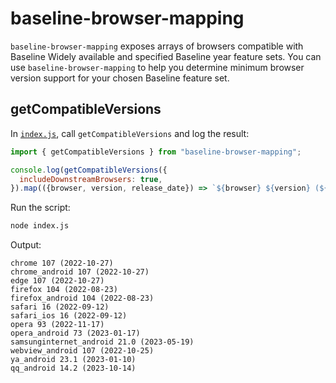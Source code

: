 # baseline-browser-mapping

`baseline-browser-mapping` exposes arrays of browsers compatible with Baseline Widely available and specified Baseline year feature sets. You can use `baseline-browser-mapping` to help you determine minimum browser version support for your chosen Baseline feature set.

## getCompatibleVersions

In [`index.js`](index.js), call `getCompatibleVersions` and log the result:

```js
import { getCompatibleVersions } from "baseline-browser-mapping";

console.log(getCompatibleVersions({
  includeDownstreamBrowsers: true,
}).map(({browser, version, release_date}) => `${browser} ${version} (${release_date})`).join("\n"));
```

Run the script:

```sh
node index.js
```

Output:

```
chrome 107 (2022-10-27)
chrome_android 107 (2022-10-27)
edge 107 (2022-10-27)
firefox 104 (2022-08-23)
firefox_android 104 (2022-08-23)
safari 16 (2022-09-12)
safari_ios 16 (2022-09-12)
opera 93 (2022-11-17)
opera_android 73 (2023-01-17)
samsunginternet_android 21.0 (2023-05-19)
webview_android 107 (2022-10-25)
ya_android 23.1 (2023-01-10)
qq_android 14.2 (2023-10-14)
```
